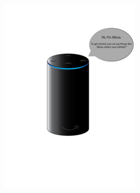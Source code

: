 <p align = "center">
<img src="https://github.com/alexasummers/alexasummers/raw/main/amazonalexa.gif" alt="Amazon Alexa" width="70%" height="70%">
</p>
